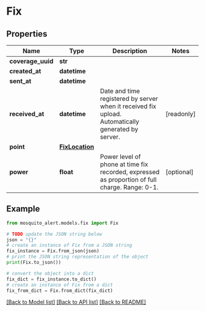 # Fix


## Properties

Name | Type | Description | Notes
------------ | ------------- | ------------- | -------------
**coverage_uuid** | **str** |  | 
**created_at** | **datetime** |  | 
**sent_at** | **datetime** |  | 
**received_at** | **datetime** | Date and time registered by server when it received fix upload. Automatically generated by server. | [readonly] 
**point** | [**FixLocation**](FixLocation.md) |  | 
**power** | **float** | Power level of phone at time fix recorded, expressed as proportion of full charge. Range: 0-1. | [optional] 

## Example

```python
from mosquito_alert.models.fix import Fix

# TODO update the JSON string below
json = "{}"
# create an instance of Fix from a JSON string
fix_instance = Fix.from_json(json)
# print the JSON string representation of the object
print(Fix.to_json())

# convert the object into a dict
fix_dict = fix_instance.to_dict()
# create an instance of Fix from a dict
fix_from_dict = Fix.from_dict(fix_dict)
```
[[Back to Model list]](../README.md#documentation-for-models) [[Back to API list]](../README.md#documentation-for-api-endpoints) [[Back to README]](../README.md)


